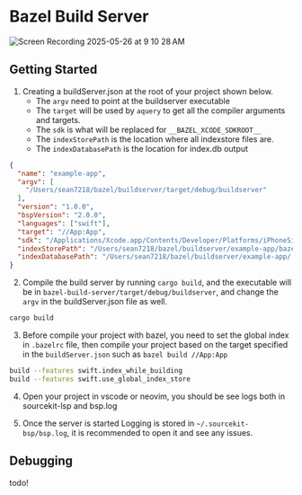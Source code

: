 # Bazel Build Server

![Screen Recording 2025-05-26 at 9 10 28 AM](https://github.com/user-attachments/assets/a5d7e248-9f5a-4149-bfe3-065a592d5fba)


## Getting Started

1. Creating a buildServer.json at the root of your project shown below. 
    - The `argv` need to point at the buildserver executable
    - The `target` will be used by `aquery` to get all the compiler arguments and targets. 
    - The `sdk` is what will be replaced for `__BAZEL_XCODE_SDKROOT__`
    - The `indexStorePath` is the location where all indexstore files are.
    - The `indexDatabasePath` is the location for index.db output

```json
{
  "name": "example-app",
  "argv": [
    "/Users/sean7218/bazel/buildserver/target/debug/buildserver"
  ],
  "version": "1.0.0",  
  "bspVersion": "2.0.0",
  "languages": ["swift"],
  "target": "//App:App",
  "sdk": "/Applications/Xcode.app/Contents/Developer/Platforms/iPhoneSimulator.platform/Developer/SDKs/iPhoneSimulator18.4.sdk",
  "indexStorePath": "/Users/sean7218/bazel/buildserver/example-app/bazel-out/_global_index_store",
  "indexDatabasePath": "/Users/sean7218/bazel/buildserver/example-app/.index-db"
}
```

2. Compile the build server by running `cargo build`, and the executable will be in `bazel-build-server/target/debug/buildserver`, 
and change the `argv` in the buildServer.json file as well. 

```bash
cargo build
```

3. Before compile your project with bazel, you need to set the global index in `.bazelrc` file, then compile your project based on the target specified in the `buildServer.json` such as `bazel build //App:App`

```bash
build --features swift.index_while_building
build --features swift.use_global_index_store
```

4. Open your project in vscode or neovim, you should be see logs both in sourcekit-lsp and bsp.log

5. Once the server is started Logging is stored in `~/.sourcekit-bsp/bsp.log`, it is recommended to open it and see any issues.

## Debugging

todo!

